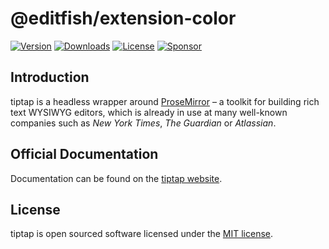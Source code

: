 # @editfish/extension-color
[![Version](https://img.shields.io/npm/v/@editfish/extension-color.svg?label=version)](https://www.npmjs.com/package/@editfish/extension-color)
[![Downloads](https://img.shields.io/npm/dm/@editfish/extension-color.svg)](https://npmcharts.com/compare/tiptap?minimal=true)
[![License](https://img.shields.io/npm/l/@editfish/extension-color.svg)](https://www.npmjs.com/package/@editfish/extension-color)
[![Sponsor](https://img.shields.io/static/v1?label=Sponsor&message=%E2%9D%A4&logo=GitHub)](https://github.com/sponsors/ueberdosis)

## Introduction
tiptap is a headless wrapper around [ProseMirror](https://ProseMirror.net) – a toolkit for building rich text WYSIWYG editors, which is already in use at many well-known companies such as *New York Times*, *The Guardian* or *Atlassian*.

## Official Documentation
Documentation can be found on the [tiptap website](https://tiptap.dev).

## License
tiptap is open sourced software licensed under the [MIT license](https://github.com/ueberdosis/tiptap/blob/main/LICENSE.md).
